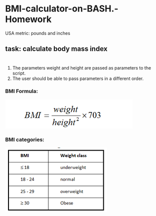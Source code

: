 # BMI-calculator-on-BASH.-Homework
USA metric: pounds and inches

## task: calculate body mass index <h1> 
  
1. The parameters weight and height are passed as parameters to the script.
1. The user should be able to pass parameters in a different order.

### BMI Formula: 
![GitHub Logo](/images/bmi.png)


### BMI categories:
![GitHub Logo](/images/bmi_interpret.png)

###
